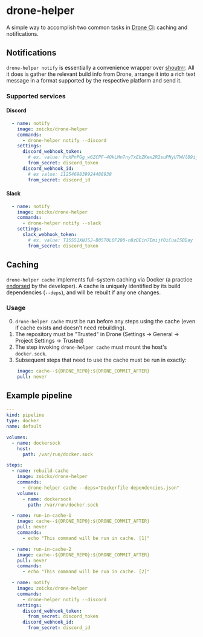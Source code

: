 # drone-helper

A simple way to accomplish two common tasks in [Drone CI](https://www.drone.io/): caching and notifications.

## Notifications

`drone-helper notify` is essentially a convenience wrapper over [shoutrrr](https://github.com/containrrr/shoutrrr).
All it does is gather the relevant build info from Drone, arrange it into a rich text message in a format supported by the respective platform and send it.

### Supported services

#### Discord

```yaml
  - name: notify
    image: zoickx/drone-helper
    commands:
      - drone-helper notify --discord
    settings:
      discord_webhook_token:
        # ex. value: hcXPnPGg_w6ZCPF-4OkLMn7nyTxEbZKex2R2suPNyUTWVl89ij9Qd46DosbREhnykUm4
        from_secret: discord_token 
      discord_webhook_id:
        # ex value: 1125469839924488938
        from_secret: discord_id
```

#### Slack

```yaml
  - name: notify
    image: zoickx/drone-helper
    commands:
      - drone-helper notify --slack
    settings:
      slack_webhook_token:
        # ex. value: T15S51XNJSJ-B05T0LOP280-n8zDEin7EmijY0iCuaISBDay
        from_secret: discord_token
```

## Caching

`drone-helper cache` implements full-system caching via Docker (a practice [endorsed](https://web.archive.org/web/20200617204324/https://discourse.drone.io/t/build-docker-image-and-re-use-in-the-next-step/6190) by the developer).
A cache is uniquely identified by its build dependencies (`--deps`), and will be rebuilt if any one changes.

### Usage

0. `drone-helper cache` must be run before any steps using the cache (even if cache exists and doesn't need rebuilding).
1. The repository must be "Trusted" in Drone (Settings -> General -> Project Settings -> Trusted)
2. The step invoking `drone-helper cache` must mount the host's `docker.sock`.
3. Subsequent steps that need to use the cache must be run in exactly:
``` yaml
    image: cache--${DRONE_REPO}:${DRONE_COMMIT_AFTER}
    pull: never
```


## Example pipeline

``` yaml
---
kind: pipeline
type: docker
name: default

volumes:
  - name: dockersock
    host:
      path: /var/run/docker.sock

steps:
  - name: rebuild-cache
    image: zoickx/drone-helper
    commands:
      - drone-helper cache --deps="Dockerfile dependencies.json"
    volumes:
      - name: dockersock
        path: /var/run/docker.sock

  - name: run-in-cache-1
    image: cache--${DRONE_REPO}:${DRONE_COMMIT_AFTER}
    pull: never
    commands:
      - echo "This command will be run in cache. [1]"

  - name: run-in-cache-2
    image: cache--${DRONE_REPO}:${DRONE_COMMIT_AFTER}
    pull: never
    commands:
      - echo "This command will be run in cache. [2]"

  - name: notify
    image: zoickx/drone-helper
    commands:
      - drone-helper notify --discord
    settings:
      discord_webhook_token:
        from_secret: discord_token
      discord_webhook_id:
        from_secret: discord_id
```
